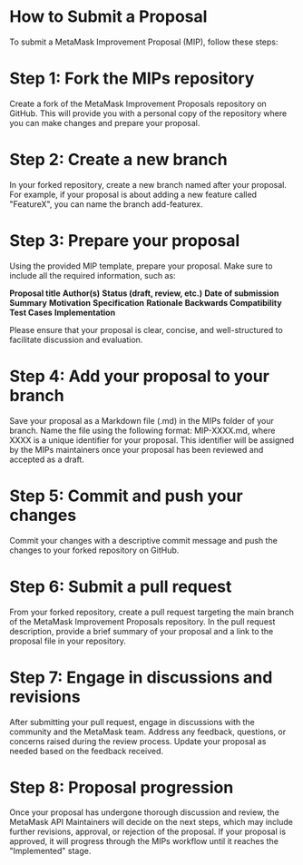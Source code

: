 # How to Submit a Proposal
To submit a MetaMask Improvement Proposal (MIP), follow these steps:

# Step 1: Fork the MIPs repository
Create a fork of the MetaMask Improvement Proposals repository on GitHub. This will provide you with a personal copy of the repository where you can make changes and prepare your proposal.

# Step 2: Create a new branch
In your forked repository, create a new branch named after your proposal. For example, if your proposal is about adding a new feature called "FeatureX", you can name the branch add-featurex.

# Step 3: Prepare your proposal
Using the provided MIP template, prepare your proposal. Make sure to include all the required information, such as:

**Proposal title**
**Author(s)**
**Status (draft, review, etc.)**
**Date of submission**
**Summary**
**Motivation**
**Specification**
**Rationale**
**Backwards Compatibility**
**Test Cases**
**Implementation**

Please ensure that your proposal is clear, concise, and well-structured to facilitate discussion and evaluation.

# Step 4: Add your proposal to your branch
Save your proposal as a Markdown file (.md) in the MIPs folder of your branch. Name the file using the following format: MIP-XXXX.md, where XXXX is a unique identifier for your proposal. This identifier will be assigned by the MIPs maintainers once your proposal has been reviewed and accepted as a draft.

# Step 5: Commit and push your changes
Commit your changes with a descriptive commit message and push the changes to your forked repository on GitHub.

# Step 6: Submit a pull request
From your forked repository, create a pull request targeting the main branch of the MetaMask Improvement Proposals repository. In the pull request description, provide a brief summary of your proposal and a link to the proposal file in your repository.

# Step 7: Engage in discussions and revisions
After submitting your pull request, engage in discussions with the community and the MetaMask team. Address any feedback, questions, or concerns raised during the review process. Update your proposal as needed based on the feedback received.

# Step 8: Proposal progression
Once your proposal has undergone thorough discussion and review, the MetaMask API Maintainers will decide on the next steps, which may include further revisions, approval, or rejection of the proposal. If your proposal is approved, it will progress through the MIPs workflow until it reaches the "Implemented" stage.